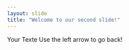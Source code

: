 ```yaml
---
layout: slide
title: "Welcome to our second slide!"
---
```

Your Texte
Use the left arrow to go back!

